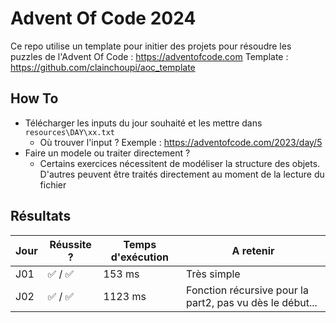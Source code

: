 # Advent Of Code 2024

Ce repo utilise un template pour initier des projets pour résoudre les puzzles de l'Advent Of Code : https://adventofcode.com
Template : https://github.com/clainchoupi/aoc_template

## How To
- Télécharger les inputs du jour souhaité et les mettre dans `resources\DAY\xx.txt`
  - Où trouver l'input ? Exemple : https://adventofcode.com/2023/day/5 
- Faire un modele ou traiter directement ?
  - Certains exercices nécessitent de modéliser la structure des objets. D'autres peuvent être traités directement au moment de la lecture du fichier


## Résultats
| Jour 	| Réussite ?	| Temps d'exécution 	| A retenir 	|
|---	|---	|---	|---	|
| J01 	| ✅ / ✅ 	| 153 ms 	| Très simple 	|
| J02 	| ✅ / ✅ 	| 1123 ms 	| Fonction récursive pour la part2, pas vu dès le début... 	|
